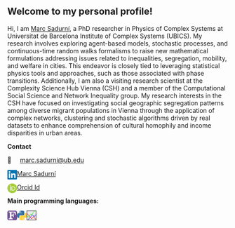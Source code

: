 ## Welcome to my personal profile! ##

Hi, I am [Marc Sadurní](https://www.linkedin.com/in/marcsadurní/), a PhD researcher in Physics of Complex Systems at Universitat de Barcelona Institute of Complex Systems (UBICS). My research involves exploring agent-based models, stochastic processes, and continuous-time random walks formalisms to raise new mathematical formulations addressing issues related to inequalities, segregation, mobility, and welfare in cities. This endeavor is closely tied to leveraging statistical physics tools and approaches, such as those associated with phase transitions. Additionally, I am also a visiting research scientist at the Complexity Science Hub Vienna (CSH) and a member of the Computational Social Science and Network Inequality group. My research interests in the CSH have focused on investigating social geographic segregation patterns among diverse migrant populations in Vienna through the application of complex networks, clustering and stochastic algorithms driven by real datasets to enhance comprehension of cultural homophily and income disparities in urban areas.

**Contact**

:envelope_with_arrow:  &nbsp; &nbsp;  marc.sadurni@ub.edu

<img align="left" alt="Marc Sadurní" width="22px" src="https://github.com/MarcSadurniParera/MarcSadurniParera/blob/main/Logos/LinkedIn.png" /> [Marc Sadurní](https://www.linkedin.com/in/marcsadurní/)

<img align="left" alt="Orcid Id" width="22px" src="https://github.com/MarcSadurniParera/MarcSadurniParera/blob/main/Logos/ORCID_iD.png" /> [Orcid Id](https://orcid.org/0000-0002-9870-5513)

**Main programming languages:**

<img align="left" alt="Fortran" width="22px" src="https://github.com/MarcSadurniParera/MarcSadurniParera/blob/main/Logos/Fortran.png" />
<img align="left" alt="Python" width="22px" src="https://github.com/MarcSadurniParera/MarcSadurniParera/blob/main/Logos/python.jpg" />
<img align="left" alt="gnuplot" width="22px" src="https://github.com/MarcSadurniParera/MarcSadurniParera/blob/main/Logos/gnuplot.png" />

<!---
- 👋 Hi, I’m @ocabanas
- 👀 I’m interested in ...
- 🌱 I’m currently learning ...
- 💞️ I’m looking to collaborate on ...
- 📫 How to reach me ...

ocabanas/ocabanas is a ✨ special ✨ repository because its `README.md` (this file) appears on your GitHub profile.
You can click the Preview link to take a look at your changes.
--->
